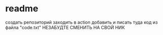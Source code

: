 # readme
создать репозиторий заходить в action добавить и писать туда код из файла "code.txt"
НЕЗАБУДТЕ СМЕНИТЬ НА СВОЙ НИК
